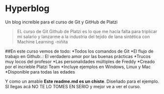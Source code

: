 # Hyperblog
Un blog increíble para el curso de Git y GitHub de Platzi
> EL curso de Git Github de Platzi es lo que me hacía falta para triplicar mi salario y lanzarme a la industria del tejido de lana sintética con Machine Learning
>-niñita

##En este curso vemos de todo:
*Todos los comandos de Git
*El flujo de trabajo en Github:.:
El verdadero amor por las buenas prácticas
*Trucos muy locos del profesor
*Las personalidades múltiples de Freddy
*Creado por el incríeble Platzi Team
*Incluye ejemplos en Windows, Linux y Mac
*Disponible para todas las edades

Y como un amable **Este readme.md es un chiste**. Diseñado para el ejemplo. SI llegas acá NO TE LO TOMES EN SERIO y mejor ve a ver el curso.